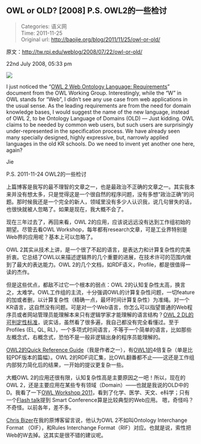 OWL or OLD? [2008] P.S. OWL2的一些检讨
---
    
> Categories: 语义网  
> Time: 2011-11-25  
> Original url: <http://baojie.org/blog/2011/11/25/owl-or-old/>
    
原文：<http://tw.rpi.edu/weblog/2008/07/22/owl-or-old/>

22nd July 2008, 05:33 pm

![](http://baojie.org/blog/wp-content/uploads/2011/11/owl.png)

I just noticed the “[OWL 2 Web Ontology Language: Requirements](https://www.w3.org/2007/OWL/draft/ED-owl2-requirements-20080722/)” document from the OWL Working Group. Interestingly, while the “W” in OWL stands for “Web”, I didn’t see any use case from web applications in the usual sense. As the leading requirements are from the need for domain knowledge bases, I would suggest the name of the new language, instead of OWL 2, to be Ontology Language of Domains (OLD) — Just kidding. OWL claims to be needed by common web users, but such users are surprisingly under-represented in the specification process. We have already seen many specially designed, highly expressive, but, narrowly applied languages in the old KR schools. Do we need to invent yet another one here, again?

Jie

P.S. 2011-11-24 OWL2的一些检讨     

上篇博客是我写的最不理智的文章之一，也是最政治不正确的文章之一。其实我本来并没有想太多，只是觉得这是一个很自然的程序问题，没有多想“政治正确”的问题。那时候我还是一个完全的新人，领域里没有多少人认识我，说几句冒失的话，也很快就被人忽略了。如果是现在，我大概不会了。

现在三年过去了，再回来看，OWL 2的应用，应该说远远没有达到工作组初始的期望。尽管去看OWL Workshop，每年都有research文章，可是工业界特别是Web界的应用呢？基本上可以忽略了。

OWL 2其实从技术上讲，是一个很了不起的语言，是表达力和计算复杂性的完美折衷。它总结了OWL以来描述逻辑界的几个重要的进展，在技术许可的范围内做到了最大的表达能力。OWL 2的几个文档，如RDF语义，Profile，都是很值得一读的杰作。

但是这些优点，都敌不过它一个根本的弱点：OWL 2的认知复杂性太高，换言之，太难学。OWL工作组的主流，十分强调OWL的计算复杂性问题，一切feature的加或者删，以计算复杂性（精确一点，最坏时间计算复杂性）为准绳。对一个KR语言，这自然没有问题。可是对一个Web语言，你怎么可以指望普通的Web程序员或者网站管理员能理解本来只有逻辑学家才能理解的语言结构？[OWL 2 DL的可判定性标准](https://www.w3.org/TR/2009/REC-owl2-syntax-20091027/#Global_Restrictions_on_Axioms_in_OWL_2_DL)，说实话，虽然看了很多遍，我自己都没有完全看懂过。至于Profiles (EL, QL, RL)，一个多项式时间语言，不等于一个简单的语言，比如那些左概念式，右概念式，恐怕不是一般非逻辑出身的程序员能理解的。

[OWL2的Quick Reference Guide](https://www.w3.org/TR/owl2-quick-reference/)（我是作者之一），有[OWL1的](ebiquity.umbc.edu/resource/html/id/94/)4倍复杂（单是比较PDF版本的篇幅）。OWL 2的RDF词汇集，比OWL翻番都不止——这还是工作组内部努力简化后的结果，一开始的提议更复杂一些。

大概OWL 2的应用还很有限，认知复杂性高是主要原因之一吧！所以，现在的OWL 2，还是主要应用在某些专有领域（Domain）——也就是我说的OLD中的D。我看了一下[OWL Workshop 2011](http://webont.org/owled/2011/schedule.html)，看到了化学、医学、天文、e科学；只有一个[Flash talk](http://webont.org/owled/2011/papers/owled2011_submission_9.pdf)提到 Smart Conference算是比较典型的Web应用。 嗯，奇怪吗？不奇怪。以前各年，差不多。

[Chris Bizer](http://dws.informatik.uni-mannheim.de/en/people/professors/prof-dr-christian-bizer/)在我的原博客留言说，他认为OWL 2不如叫Ontology Interchange Format （OIF），和Rules Interchange Format（RIF）对应。也就是说，索性把Web的W去掉。这其实是很不错的建议呢。     
    